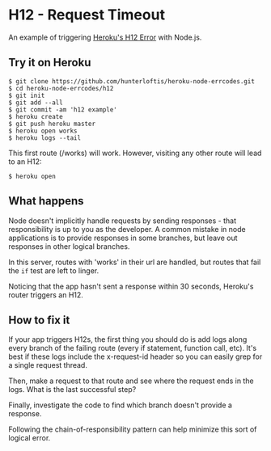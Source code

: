 # H12 - Request Timeout

An example of triggering [Heroku's H12 Error](https://devcenter.heroku.com/articles/error-codes#h12-request-timeout) with Node.js.

## Try it on Heroku

```
$ git clone https://github.com/hunterloftis/heroku-node-errcodes.git
$ cd heroku-node-errcodes/h12
$ git init
$ git add --all
$ git commit -am 'h12 example'
$ heroku create
$ git push heroku master
$ heroku open works
$ heroku logs --tail
```

This first route (/works) will work.
However, visiting any other route will lead to an H12:

```
$ heroku open
```

## What happens

Node doesn't implicitly handle requests by sending responses -
that responsibility is up to you as the developer.
A common mistake in node applications is to provide responses in some branches,
but leave out responses in other logical branches.

In this server, routes with 'works' in their url are handled,
but routes that fail the `if` test are left to linger.

Noticing that the app hasn't sent a response within 30 seconds,
Heroku's router triggers an H12.

## How to fix it

If your app triggers H12s, the first thing you should do is add logs along
every branch of the failing route (every if statement, function call, etc).
It's best if these logs include the x-request-id header so you can easily grep
for a single request thread.

Then, make a request to that route and see where the request ends in the logs.
What is the last successful step?

Finally, investigate the code to find which branch doesn't provide a response.

Following the chain-of-responsibility pattern can help minimize this sort of logical error.

